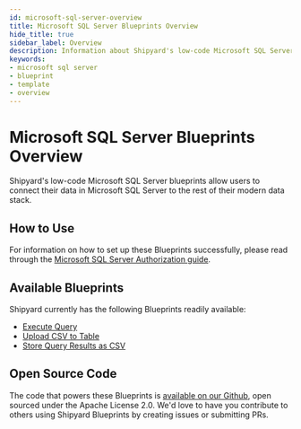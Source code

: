 ```yaml
---
id: microsoft-sql-server-overview
title: Microsoft SQL Server Blueprints Overview
hide_title: true
sidebar_label: Overview
description: Information about Shipyard's low-code Microsoft SQL Server templates.
keywords:
- microsoft sql server
- blueprint
- template
- overview
---
```


# Microsoft SQL Server Blueprints Overview

Shipyard's low-code Microsoft SQL Server blueprints allow users to connect their data in Microsoft SQL Server to the rest of their modern data stack.

## How to Use
For information on how to set up these Blueprints successfully, please read through the [Microsoft SQL Server Authorization guide](microsoft-sql-server-authorization.md).

## Available Blueprints
Shipyard currently has the following Blueprints readily available: 
- [Execute Query](microsoft-sql-server-execute-query.md)
- [Upload CSV to Table](microsoft-sql-server-upload-csv-to-table.md)
- [Store Query Results as CSV](microsoft-sql-server-store-query-results-as-csv.md)

## Open Source Code
The code that powers these Blueprints is [available on our Github](https://www.shipyardapp.com/docs/blueprint-library/microsoft-sql-server), open sourced under the Apache License 2.0. We'd love to have you contribute to others using Shipyard Blueprints by creating issues or submitting PRs.
